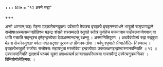 +++
title = "१२ अस्मे रुद्रा"

+++

अस्मे अस्मान् रुद्राः मेहना उदकसेचनयुक्ताः पर्वतासो मेघाश्च वृत्रहत्ये वृत्रहननसाधने भरहूतौ सङ्ग्रामाह्वाने सजोषाःअस्मत्समानप्रीतिश्च यइन्द्रः शंसते शस्त्रम्पठते स्तुवते स्तोत्रं कुर्वतेच यजमानाय पज्रोबलवान्वेगवान् वा धायि गच्छति सइन्द्रश्च इमेइन्द्रज्येष्ठा देवाअस्मानवन्तु रक्षन्तु । अस्मानितिपूरणः । अथवैवंयोज्यं रुद्रा रुद्रपुत्रा मेहना सेचनेनयुक्ताः पर्वता पर्वतसदृशाः पूरणवन्तः प्रीणनवन्तोवा । पर्वपुनःपृणातेः प्रीणातेर्वेति- निरुक्तम् । वृत्रहत्येभरहूतौ सजोषाः सजोषसः सहायभूता मरुतोदेवा इन्द्रज्येष्ठाः उक्तलक्षणइन्द्रश्चास्मानवन्त्विति ॥ १२ ॥उत्त्वामन्दन्त्विति द्वादशर्चं पञ्चमं सूक्तं प्रगाथस्यार्षं प्राग्वत्सप्रपरिभाषया गायत्रमैन्द्रं उत्त्वेत्यनुक्रमणिका । विनियोगोलैङ्गिकः ।